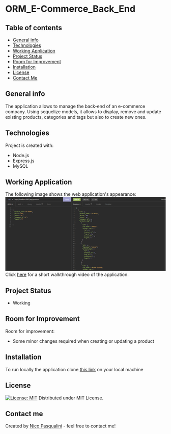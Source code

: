 # ORM_E-Commerce_Back_End

## Table of contents
* [General info](#general-info)
* [Technologies](#technologies)
* [Working Application](#working-application)
* [Project Status](#project-status)
* [Room for Improvement](#room-for-improvement)
* [Installation](#installation)
* [License](#license)
* [Contact Me](#contact-me)

## General info

The application allows to manage the back-end of an e-commerce company. Using sequelize models, it allows to display, remove and update existing products, categories and tags but also to create new ones.
## Technologies

Project is created with:
* Node.js
* Express.js
* MySQL


## Working Application

The following image shows the web application's appearance:
![ORM Back End](./demo/orm_demo_1.png)
Click [here]( https://drive.google.com/file/d/1i-zk7R2LW17ItwgNcIOeXMQFg8Kce5GQ/view) for a short walkthrough video of the application.

## Project Status

* Working

## Room for Improvement

Room for improvement:
* Some minor changes required when creating or updating a product

## Installation

To run locally the application clone [this link](https://github.com/Nico749/ORM_E-Commerce_Back_End.git) on your local machine


## License

[![License: MIT](https://img.shields.io/badge/License-MIT-yellow.svg)](https://opensource.org/licenses/MIT)
Distributed under MIT License.

## Contact me 

Created by [Nico Pasqualini](https://nico749.github.io/Personal-portfolio-/) - feel free to contact me!
